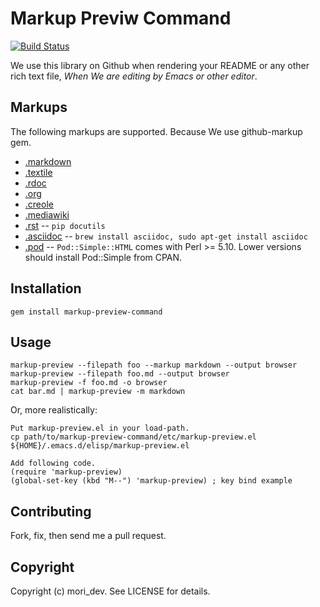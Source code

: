 Markup Previw Command
=======================

[![Build Status](https://secure.travis-ci.org/mori-dev/markup-preview-command.png)](http://travis-ci.org/mori-dev/markup-preview-command)

We use this library on Github when rendering your README or any other
rich text file, *When We are editing by Emacs or other editor*.

Markups
-------

The following markups are supported. Because We use github-markup gem.

* [.markdown](http://daringfireball.net/projects/markdown/)
* [.textile](http://www.textism.com/tools/textile/)
* [.rdoc](http://rdoc.sourceforge.net/)
* [.org](http://orgmode.org/)
* [.creole](http://wikicreole.org/)
* [.mediawiki](http://www.mediawiki.org/wiki/Help:Formatting)
* [.rst](http://docutils.sourceforge.net/rst.html) -- `pip docutils`
* [.asciidoc](http://www.methods.co.nz/asciidoc/) -- `brew install asciidoc, sudo apt-get install asciidoc`
* [.pod](http://search.cpan.org/dist/perl/pod/perlpod.pod) -- `Pod::Simple::HTML`
  comes with Perl >= 5.10. Lower versions should install Pod::Simple from CPAN.


Installation
--------------

    gem install markup-preview-command

Usage
-----

    markup-preview --filepath foo --markup markdown --output browser
    markup-preview --filepath foo.md --output browser
    markup-preview -f foo.md -o browser
    cat bar.md | markup-preview -m markdown

Or, more realistically:

    Put markup-preview.el in your load-path.
    cp path/to/markup-preview-command/etc/markup-preview.el ${HOME}/.emacs.d/elisp/markup-preview.el

    Add following code.
    (require 'markup-preview)
    (global-set-key (kbd "M--") 'markup-preview) ; key bind example

Contributing
------------

Fork, fix, then send me a pull request.

Copyright
------------

Copyright (c) mori_dev. See LICENSE for details.
